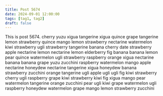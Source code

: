 ```yaml
---
title: Post 5674
date: 2024-09-01 12:00:00
tags: [tag1, tag2]
draft: false
---
```

This is post 5674.
cherry
yuzu
xigua
tangerine
xigua
quince
grape
tangerine
lemon
strawberry
quince
mango
lemon
strawberry
nectarine
watermelon
kiwi
strawberry
ugli
strawberry
tangerine
banana
cherry
date
strawberry
apple
nectarine
lemon
nectarine
lemon
elderberry
fig
banana
banana
lemon
pear
quince
watermelon
ugli
strawberry
raspberry
orange
xigua
nectarine
banana
banana
grape
yuzu
zucchini
raspberry
watermelon
mango
apple
nectarine
honeydew
nectarine
tangerine
xigua
honeydew
banana
strawberry
zucchini
orange
tangerine
ugli
apple
ugli
ugli
fig
kiwi
strawberry
cherry
ugli
raspberry
grape
kiwi
strawberry
kiwi
fig
xigua
mango
pear
watermelon
tangerine
orange
zucchini
pear
ugli
kiwi
grape
watermelon
ugli
raspberry
honeydew
watermelon
grape
mango
lemon
strawberry
zucchini

